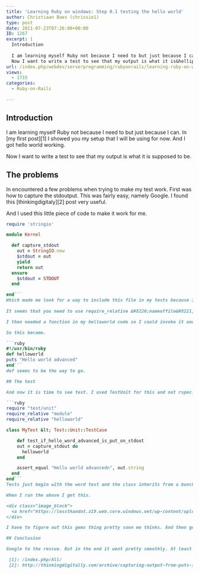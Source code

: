 ```yaml
---
title: 'Learning Ruby on windows: Step 0.1 testing the hello world'
author: Christiaan Baes (chrissie1)
type: post
date: 2011-07-23T07:26:00+00:00
ID: 1267
excerpt: |
  Introduction
  
  I am learning myself Ruby not because I need to but just because I can. In my first post I showed you my setup that I will be using for now. And I got hello world working. 
  Now I want to write a test to see that my output is what it is&hellip;
url: /index.php/webdev/serverprogramming/rubyonrails/learning-ruby-on-windows-step0/
views:
  - 1715
categories:
  - Ruby-on-Rails

---
```

## Introduction

I am learning myself Ruby not because I need to but just because I can. In [my first post][1] I showed you my setup that I will be using for now. And I got hello world working.
  
Now I want to write a test to see that my output is what it is supposed to be.

## The problems

In encountered a few problems when trying to make my test work. First was how to capture the stdoutput. This was fairly easy, namely Google. I found this [thinkingdigitaly][2] post very useful.

And I used this little piece of code to make it work for me.

```ruby
require 'stringio'

module Kernel

  def capture_stdout
    out = StringIO.new
    $stdout = out
    yield
    return out
  ensure
    $stdout = STDOUT
  end

end```
Which made me look for a way to include this file in my tests because I wanted to keep this separate from my testcode.
  
It seems that you need to use require_relative &#8220;nameoffile&#8221; to do that.

I then needed a function in my helloworld code so I could invoke it and test it.

So this became.

```ruby
#!/usr/bin/ruby
def helloworld
puts "Hello world advanced"
end```
def seems to be the way to go.

## The test

And now it is time to see test. I used TestUnit for this and not rspec. 

```ruby
require "test/unit"
require_relative "module"
require_relative "helloworld"

class MyTest &lt; Test::Unit::TestCase

    def test_if_hello_word_advanced_is_put_on_stdout
    out = capture_stdout do
      helloworld
    end

    assert_equal "Hello world advancedn", out.string
  end
end```
Tests just begin with the word test and the class inherits from a bunch of stuff. and the assert_equal seems to be obvious. 

When I run the above I get this.

<div class="image_block">
  <a href="https://lessthandot.z19.web.core.windows.net/wp-content/uploads/users/chrissie1/ruby/rubymine5.png?mtime=1311412915"><img alt="" src="https://lessthandot.z19.web.core.windows.net/wp-content/uploads/users/chrissie1/ruby/rubymine5.png?mtime=1311412915" width="1035" height="762" /></a>
</div>

I have to figure out this gems thing pretty soon me thinks. And then get rubymine to play nice with the test framework.

## Conclusion

Google to the rescue. But in the end it went pretty smoothly. At least I got my first test running. Test are very important in any language so they are the best place to start learning.

 [1]: /index.php/All/
 [2]: http://thinkingdigitally.com/archive/capturing-output-from-puts-in-ruby/